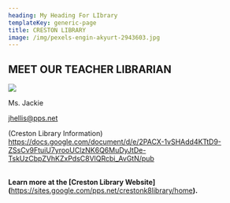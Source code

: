 ```yaml
---
heading: My Heading For LIbrary
templateKey: generic-page
title: CRESTON LIBRARY
image: /img/pexels-engin-akyurt-2943603.jpg
---
```

## MEET OUR TEACHER LIBRARIAN

![](https://lh5.googleusercontent.com/LB58LG0bIUs4WWZV5oFa1S4-oPPp4liflb7NsDFEdlAO2BeiBYzPmkBRC-_Vw6-kD6GMSfdG9TOw0YxAbg-q2iQ6p-dFJPYj1OtYR5GGvJH24Hq2bTpi08VU06szN3aHRg=w1280)

Ms. Jackie

[jhellis@pps.net](mailto:jhellis@pps.net)

(Creston Library Information) <https://docs.google.com/document/d/e/2PACX-1vSHAdd4KTtD9-ZSsCv9FtuiU7yrooUClzNK6Q6MuDyJtDe-TskUzCbpZVhKZxPdsC8VlQRcbi_AvGtN/pub>

**\
Learn more at the \[Creston Library Website](**<https://sites.google.com/pps.net/crestonk8library/home>**).**[](https://sites.google.com/pps.net/crestonk8library/home)